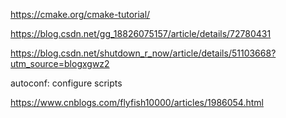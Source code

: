 https://cmake.org/cmake-tutorial/

https://blog.csdn.net/gg_18826075157/article/details/72780431

https://blog.csdn.net/shutdown_r_now/article/details/51103668?utm_source=blogxgwz2

autoconf: configure scripts

https://www.cnblogs.com/flyfish10000/articles/1986054.html

